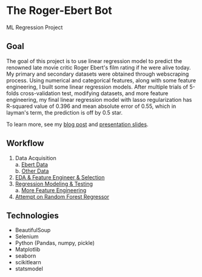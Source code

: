 # The Roger-Ebert Bot

ML Regression Project

## Goal

The goal of this project is to use linear regression model to predict the renowned late movie critic Roger Ebert's film rating if he were alive today. My primary and secondary datasets were obtained through webscraping process. Using numerical and categorical features, along with some feature engineering, I built some linear regression models. After multiple trials of 5-folds cross-validation test, modifying datasets, and more feature engineering, my final linear regression model with lasso regularization has R-squared value of 0.396 and mean absolute error of 0.55, which in layman's term, the prediction is off by 0.5 star. 

To learn more, see my [blog post](https://crystalhuang-ds.medium.com/the-roger-ebert-bot-regression-project-bae0228d6acf) and  [presentation slides](https://github.com/crystal-ctrl/regression_project/blob/c570d9cc3db996f363387e842fb59bae50172828/Regression%20Presentation.pdf). 

## Workflow
1. Data Acquisition <br />
    a. [Ebert Data](https://github.com/lllatsyrC/ebert-movie-rating-prediction/blob/main/1A_Data%20Acquisition%20(Ebert%20Data%20Scraping%20%26%20Cleaning).ipynb)<br />
    b. [Other Data](https://github.com/crystal-ctrl/regression_project/blob/ba6607148f5924f74489de0370b86f1fb76d835d/1B_More%20Data%20Acquisition%20and%20Cleaning.ipynb)<br />
2. [EDA & Feature Engineer & Selection](https://github.com/crystal-ctrl/regression_project/blob/ba6607148f5924f74489de0370b86f1fb76d835d/2_EDA%20&%20FE%20and%20Selection.ipynb)
3. [Regression Modeling & Testing](https://github.com/crystal-ctrl/regression_project/blob/ba6607148f5924f74489de0370b86f1fb76d835d/3_Modeling_&_Testing.ipynb)<br />
    a. [More Feature Engineering](https://github.com/crystal-ctrl/regression_project/blob/ba6607148f5924f74489de0370b86f1fb76d835d/3a_More%20FE%20and%20Selection.ipynb)<br />
4. [Attempt on Random Forest Regressor](https://github.com/crystal-ctrl/regression_project/blob/ba6607148f5924f74489de0370b86f1fb76d835d/4_Random%20Forest%20Regressor%20Attempt.ipynb)

## Technologies

- BeautifulSoup
- Selenium
- Python (Pandas, numpy, pickle)
- Matplotlib
- seaborn
- scikitlearn
- statsmodel
